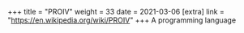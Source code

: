 +++
title = "PROIV"
weight = 33
date = 2021-03-06
[extra]
link = "https://en.wikipedia.org/wiki/PROIV"
+++
A programming language


